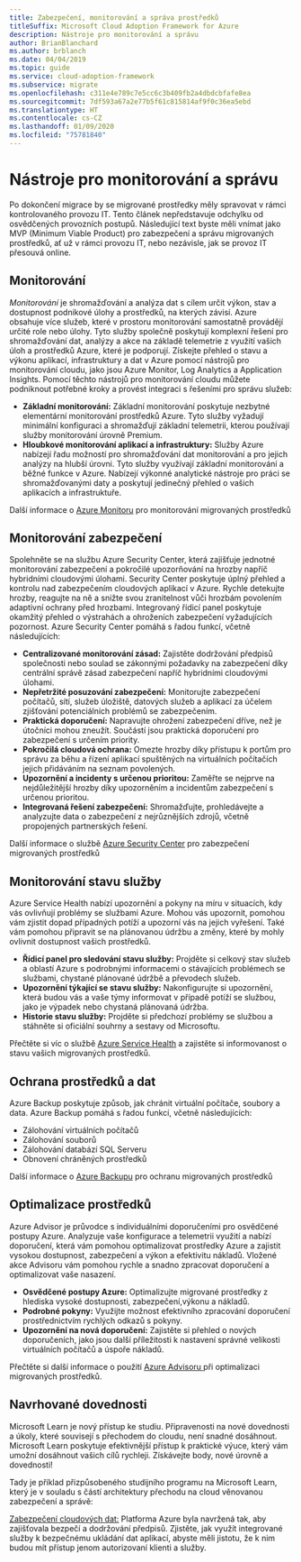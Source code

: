 ```yaml
---
title: Zabezpečení, monitorování a správa prostředků
titleSuffix: Microsoft Cloud Adoption Framework for Azure
description: Nástroje pro monitorování a správu
author: BrianBlanchard
ms.author: brblanch
ms.date: 04/04/2019
ms.topic: guide
ms.service: cloud-adoption-framework
ms.subservice: migrate
ms.openlocfilehash: c311e4e789c7e5cc6c3b409fb2a4dbdcbfafe8ea
ms.sourcegitcommit: 7df593a67a2e77b5f61c815814af9f0c36ea5ebd
ms.translationtype: HT
ms.contentlocale: cs-CZ
ms.lasthandoff: 01/09/2020
ms.locfileid: "75781840"
---
```

# <a name="secure-monitoring-and-management-tools"></a>Nástroje pro monitorování a správu

Po dokončení migrace by se migrované prostředky měly spravovat v rámci kontrolovaného provozu IT. Tento článek nepředstavuje odchylku od osvědčených provozních postupů. Následující text byste měli vnímat jako MVP (Minimum Viable Product) pro zabezpečení a správu migrovaných prostředků, ať už v rámci provozu IT, nebo nezávisle, jak se provoz IT přesouvá online.

## <a name="monitoring"></a>Monitorování

*Monitorování* je shromažďování a analýza dat s cílem určit výkon, stav a dostupnost podnikové úlohy a prostředků, na kterých závisí. Azure obsahuje více služeb, které v prostoru monitorování samostatně provádějí určité role nebo úlohy. Tyto služby společně poskytují komplexní řešení pro shromažďování dat, analýzy a akce na základě telemetrie z využití vašich úloh a prostředků Azure, které je podporují. Získejte přehled o stavu a výkonu aplikací, infrastruktury a dat v Azure pomocí nástrojů pro monitorování cloudu, jako jsou Azure Monitor, Log Analytics a Application Insights. Pomocí těchto nástrojů pro monitorování cloudu můžete podniknout potřebné kroky a provést integraci s řešeními pro správu služeb:

- **Základní monitorování:** Základní monitorování poskytuje nezbytné elementární monitorování prostředků Azure. Tyto služby vyžadují minimální konfiguraci a shromažďují základní telemetrii, kterou používají služby monitorování úrovně Premium.
- **Hloubkové monitorování aplikací a infrastruktury:** Služby Azure nabízejí řadu možností pro shromažďování dat monitorování a pro jejich analýzy na hlubší úrovni. Tyto služby využívají základní monitorování a běžné funkce v Azure. Nabízejí výkonné analytické nástroje pro práci se shromažďovanými daty a poskytují jedinečný přehled o vašich aplikacích a infrastruktuře.

Další informace o [Azure Monitoru](https://docs.microsoft.com/azure/azure-monitor/overview) pro monitorování migrovaných prostředků

## <a name="security-monitoring"></a>Monitorování zabezpečení

Spolehněte se na službu Azure Security Center, která zajišťuje jednotné monitorování zabezpečení a pokročilé upozorňování na hrozby napříč hybridními cloudovými úlohami. Security Center poskytuje úplný přehled a kontrolu nad zabezpečením cloudových aplikací v Azure. Rychle detekujte hrozby, reagujte na ně a snižte svou zranitelnost vůči hrozbám povolením adaptivní ochrany před hrozbami. Integrovaný řídicí panel poskytuje okamžitý přehled o výstrahách a ohroženích zabezpečení vyžadujících pozornost. Azure Security Center pomáhá s řadou funkcí, včetně následujících:

- **Centralizované monitorování zásad:** Zajistěte dodržování předpisů společnosti nebo soulad se zákonnými požadavky na zabezpečení díky centrální správě zásad zabezpečení napříč hybridními cloudovými úlohami.
- **Nepřetržité posuzování zabezpečení:** Monitorujte zabezpečení počítačů, sítí, služeb úložiště, datových služeb a aplikací za účelem zjišťování potenciálních problémů se zabezpečením.
- **Praktická doporučení:** Napravujte ohrožení zabezpečení dříve, než je útočníci mohou zneužít. Součástí jsou praktická doporučení pro zabezpečení s určením priority.
- **Pokročilá cloudová ochrana:** Omezte hrozby díky přístupu k portům pro správu za běhu a řízení aplikací spuštěných na virtuálních počítačích jejich přidáváním na seznam povolených.
- **Upozornění a incidenty s určenou prioritou:** Zaměřte se nejprve na nejdůležitější hrozby díky upozorněním a incidentům zabezpečení s určenou prioritou.
- **Integrovaná řešení zabezpečení:** Shromažďujte, prohledávejte a analyzujte data o zabezpečení z nejrůznějších zdrojů, včetně propojených partnerských řešení.

Další informace o službě [Azure Security Center](https://docs.microsoft.com/azure/security-center) pro zabezpečení migrovaných prostředků

## <a name="service-health-monitoring"></a>Monitorování stavu služby

Azure Service Health nabízí upozornění a pokyny na míru v situacích, kdy vás ovlivňují problémy se službami Azure. Mohou vás upozornit, pomohou vám zjistit dopad případných potíží a upozorní vás na jejich vyřešení. Také vám pomohou připravit se na plánovanou údržbu a změny, které by mohly ovlivnit dostupnost vašich prostředků.

- **Řídicí panel pro sledování stavu služby:** Projděte si celkový stav služeb a oblastí Azure s podrobnými informacemi o stávajících problémech se službami, chystané plánované údržbě a převodech služeb.
- **Upozornění týkající se stavu služby:** Nakonfigurujte si upozornění, která budou vás a vaše týmy informovat v případě potíží se službou, jako je výpadek nebo chystaná plánovaná údržba.
- **Historie stavu služby:** Projděte si předchozí problémy se službou a stáhněte si oficiální souhrny a sestavy od Microsoftu.

Přečtěte si víc o službě [Azure Service Health](https://docs.microsoft.com/azure/service-health) a zajistěte si informovanost o stavu vašich migrovaných prostředků.

## <a name="protect-assets-and-data"></a>Ochrana prostředků a dat

Azure Backup poskytuje způsob, jak chránit virtuální počítače, soubory a data. Azure Backup pomáhá s řadou funkcí, včetně následujících:

- Zálohování virtuálních počítačů
- Zálohování souborů
- Zálohování databází SQL Serveru
- Obnovení chráněných prostředků

Další informace o [Azure Backupu](https://docs.microsoft.com/azure/backup) pro ochranu migrovaných prostředků

## <a name="optimize-resources"></a>Optimalizace prostředků

Azure Advisor je průvodce s individuálními doporučeními pro osvědčené postupy Azure. Analyzuje vaše konfigurace a telemetrii využití a nabízí doporučení, která vám pomohou optimalizovat prostředky Azure a zajistit vysokou dostupnost, zabezpečení a výkon a efektivitu nákladů. Vložené akce Advisoru vám pomohou rychle a snadno zpracovat doporučení a optimalizovat vaše nasazení.

- **Osvědčené postupy Azure:** Optimalizujte migrované prostředky z hlediska vysoké dostupnosti, zabezpečení,výkonu a nákladů.
- **Podrobné pokyny:** Využijte možnost efektivního zpracování doporučení prostřednictvím rychlých odkazů s pokyny.
- **Upozornění na nová doporučení:** Zajistěte si přehled o nových doporučeních, jako jsou další příležitosti k nastavení správné velikosti virtuálních počítačů a úspoře nákladů.

Přečtěte si další informace o použití [Azure Advisoru ](https://docs.microsoft.com/azure/advisor/advisor-overview) při optimalizaci migrovaných prostředků.

## <a name="suggested-skills"></a>Navrhované dovednosti

Microsoft Learn je nový přístup ke studiu. Připravenosti na nové dovednosti a úkoly, které souvisejí s přechodem do cloudu, není snadné dosáhnout. Microsoft Learn poskytuje efektivnější přístup k praktické výuce, který vám umožní dosáhnout vašich cílů rychleji. Získávejte body, nové úrovně a dovednosti!

Tady je příklad přizpůsobeného studijního programu na Microsoft Learn, který je v souladu s částí architektury přechodu na cloud věnovanou zabezpečení a správě: 

[Zabezpečení cloudových dat:](https://docs.microsoft.com/learn/paths/secure-your-cloud-data/) Platforma Azure byla navržená tak, aby zajišťovala bezpečí a dodržování předpisů. Zjistěte, jak využít integrované služby k bezpečnému ukládání dat aplikací, abyste měli jistotu, že k nim budou mít přístup jenom autorizovaní klienti a služby.
